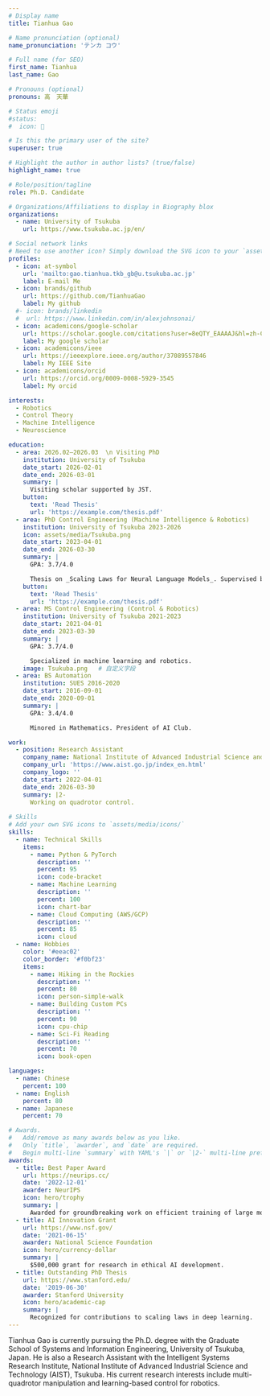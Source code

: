 ```yaml
---
# Display name
title: Tianhua Gao

# Name pronunciation (optional)
name_pronunciation: 'テンカ コウ'

# Full name (for SEO)
first_name: Tianhua 
last_name: Gao

# Pronouns (optional)
pronouns: 高　天華

# Status emoji
#status:
#  icon: 🚀

# Is this the primary user of the site?
superuser: true

# Highlight the author in author lists? (true/false)
highlight_name: true

# Role/position/tagline
role: Ph.D. Candidate

# Organizations/Affiliations to display in Biography blox
organizations:
  - name: University of Tsukuba
    url: https://www.tsukuba.ac.jp/en/

# Social network links
# Need to use another icon? Simply download the SVG icon to your `assets/media/icons/` folder.
profiles:
  - icon: at-symbol
    url: 'mailto:gao.tianhua.tkb_gb@u.tsukuba.ac.jp'
    label: E-mail Me
  - icon: brands/github
    url: https://github.com/TianhuaGao
    label: My github
  #- icon: brands/linkedin
  #  url: https://www.linkedin.com/in/alexjohnsonai/
  - icon: academicons/google-scholar
    url: https://scholar.google.com/citations?user=8eQTY_EAAAAJ&hl=zh-CN
    label: My google scholar
  - icon: academicons/ieee
    url: https://ieeexplore.ieee.org/author/37089557846
    label: My IEEE Site
  - icon: academicons/orcid
    url: https://orcid.org/0009-0008-5929-3545
    label: My orcid

interests:
  - Robotics
  - Control Theory
  - Machine Intelligence
  - Neuroscience

education:
  - area: 2026.02–2026.03  \n Visiting PhD
    institution: University of Tsukuba
    date_start: 2026-02-01
    date_end: 2026-03-01
    summary: |
      Visiting scholar supported by JST.
    button:
      text: 'Read Thesis'
      url: 'https://example.com/thesis.pdf'
  - area: PhD Control Engineering (Machine Intelligence & Robotics)
    institution: University of Tsukuba 2023-2026
    icon: assets/media/Tsukuba.png
    date_start: 2023-04-01
    date_end: 2026-03-30
    summary: |
      GPA: 3.7/4.0

      Thesis on _Scaling Laws for Neural Language Models_. Supervised by Prof. Andrew Ng. Published 5 papers in NeurIPS and ICML, with 2 best paper awards.
    button:
      text: 'Read Thesis'
      url: 'https://example.com/thesis.pdf'
  - area: MS Control Engineering (Control & Robotics)
    institution: University of Tsukuba 2021-2023
    date_start: 2021-04-01
    date_end: 2023-03-30
    summary: |
      GPA: 3.7/4.0

      Specialized in machine learning and robotics.
    image: Tsukuba.png   # 自定义字段
  - area: BS Automation
    institution: SUES 2016-2020
    date_start: 2016-09-01
    date_end: 2020-09-01
    summary: |
      GPA: 3.4/4.0

      Minored in Mathematics. President of AI Club.

work:
  - position: Research Assistant
    company_name: National Institute of Advanced Industrial Science and Technology (AIST)
    company_url: 'https://www.aist.go.jp/index_en.html'
    company_logo: ''
    date_start: 2022-04-01
    date_end: 2026-03-30
    summary: |2-
      Working on quadrotor control.
  
# Skills
# Add your own SVG icons to `assets/media/icons/`
skills:
  - name: Technical Skills
    items:
      - name: Python & PyTorch
        description: ''
        percent: 95
        icon: code-bracket
      - name: Machine Learning
        description: ''
        percent: 100
        icon: chart-bar
      - name: Cloud Computing (AWS/GCP)
        description: ''
        percent: 85
        icon: cloud
  - name: Hobbies
    color: '#eeac02'
    color_border: '#f0bf23'
    items:
      - name: Hiking in the Rockies
        description: ''
        percent: 80
        icon: person-simple-walk
      - name: Building Custom PCs
        description: ''
        percent: 90
        icon: cpu-chip
      - name: Sci-Fi Reading
        description: ''
        percent: 70
        icon: book-open

languages:
  - name: Chinese
    percent: 100
  - name: English
    percent: 80
  - name: Japanese
    percent: 70

# Awards.
#   Add/remove as many awards below as you like.
#   Only `title`, `awarder`, and `date` are required.
#   Begin multi-line `summary` with YAML's `|` or `|2-` multi-line prefix and indent 2 spaces below.
awards:
  - title: Best Paper Award
    url: https://neurips.cc/
    date: '2022-12-01'
    awarder: NeurIPS
    icon: hero/trophy
    summary: |
      Awarded for groundbreaking work on efficient training of large models.
  - title: AI Innovation Grant
    url: https://www.nsf.gov/
    date: '2021-06-15'
    awarder: National Science Foundation
    icon: hero/currency-dollar
    summary: |
      $500,000 grant for research in ethical AI development.
  - title: Outstanding PhD Thesis
    url: https://www.stanford.edu/
    date: '2019-06-30'
    awarder: Stanford University
    icon: hero/academic-cap
    summary: |
      Recognized for contributions to scaling laws in deep learning.
---
```


Tianhua Gao is currently pursuing the Ph.D. degree with the Graduate School of Systems and Information Engineering, University of Tsukuba, Japan. He is also a Research Assistant with the Intelligent Systems Research Institute, National Institute of Advanced Industrial Science and Technology (AIST), Tsukuba. His current research interests include multi-quadrotor manipulation and learning-based control for robotics.
